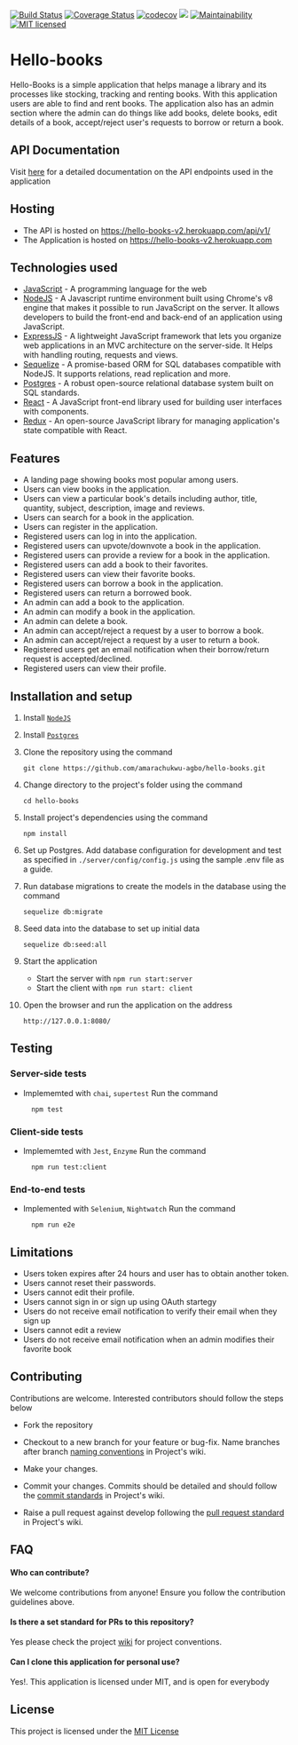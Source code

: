 [![Build Status](https://travis-ci.org/amarachukwu-agbo/hello-books.svg?branch=develop)](https://travis-ci.org/amarachukwu-agbo/hello-books)
[![Coverage Status](http://coveralls.io/repos/github/amarachukwu-agbo/hello-books/badge.svg?branch=develop)](https://coveralls.io/github/amarachukwu-agbo/hello-books?branch=develop)
[![codecov](https://codecov.io/gh/amarachukwu-agbo/hello-books/branch/develop/graph/badge.svg)](https://codecov.io/gh/amarachukwu-agbo/hello-books)
[![](https://img.shields.io/badge/Protected_by-Hound-a873d1.svg)](https://houndci.com)
[![Maintainability](https://api.codeclimate.com/v1/badges/e82d32cd9204d56c8172/maintainability)](https://codeclimate.com/github/amarachukwu-agbo/hello-books/maintainability)
[![MIT licensed](https://img.shields.io/badge/license-MIT-blue.svg)](https://raw.githubusercontent.com/hyperium/hyper/master/LICENSE)
# Hello-books
Hello-Books is a simple application that helps manage a library and its processes like stocking, tracking and renting books. With this application users are able to find and rent books. The application also has an admin section where the admin can do things like add books, delete books, edit details of a book, accept/reject user's requests to
borrow or return a book.

## API Documentation
Visit [here](https://hello-books-v2.herokuapp.com/api/v1/docs/#/) for a detailed documentation on the API endpoints used in the application

## Hosting
* The API is hosted on https://hello-books-v2.herokuapp.com/api/v1/
* The Application is hosted on https://hello-books-v2.herokuapp.com

## Technologies used
* [JavaScript](https://www.javascript.com/) - A programming language for the web
* [NodeJS](https://nodejs.org/en/) - A Javascript runtime environment built using Chrome's v8 engine that makes it possible to run JavaScript on the server. It allows developers to build the front-end and back-end of an application using JavaScript.
* [ExpressJS](https://expressjs.com/) - A lightweight JavaScript framework that lets you organize web applications in an MVC architecture on the server-side. It Helps with handling routing, requests and views.
* [Sequelize](http://docs.sequelizejs.com/) - A promise-based ORM for SQL databases compatible with NodeJS. It supports relations, read replication and more.
* [Postgres](https://www.postgresql.org/) - A robust open-source relational database system built on SQL standards.
* [React](https://www.reactjs.org/) - A JavaScript front-end library used for building user interfaces with components.
* [Redux](http://redux.js.org/) - An open-source JavaScript library for managing application's state compatible with React.

## Features
* A landing page showing books most popular among users.
* Users can view books in the application.
* Users can view a particular book's details including author, title, quantity, subject, description, image and reviews.
* Users can search for a book in the application.
* Users can register in the application.
* Registered users can log in into the application.
* Registered users can upvote/downvote a book in the application.
* Registered users can provide a review for a book in the application.
* Registered users can add a book to their favorites.
* Registered users can view their favorite books.
* Registered users can borrow a book in the application.
* Registered users can return a borrowed book.
* An admin can add a book to the application.
* An admin can modify a book in the application.
* An admin can delete a book.
* An admin can accept/reject a request by a user to borrow a book.
* An admin can accept/reject a request by a user to return a book.
* Registered users get an email notification when their borrow/return request is accepted/declined.
* Registered users can view their profile.

## Installation and setup
1. Install [`NodeJS`](https://nodejs.org/en/download/)
2. Install [`Postgres`](https://www.postgresql.org/download/)
3. Clone the repository using the command
    ```
    git clone https://github.com/amarachukwu-agbo/hello-books.git
    ```
4. Change directory to the project's folder using the command
    ```
    cd hello-books
    ```
5. Install project's dependencies using the command
    ```
    npm install
    ```
6. Set up Postgres. Add database configuration for development and test as specified in `./server/config/config.js`        using the sample .env file as a guide.

7. Run database migrations to create the models in the database using the command
    ```
    sequelize db:migrate
    ```
8. Seed data into the database to set up initial data
    ```
    sequelize db:seed:all
    ```
9. Start the application
    * Start the server with ```
    npm run start:server ```
    * Start the client with ```
    npm run start: client ```
10. Open the browser and run the application on the address 
    ```
    http://127.0.0.1:8080/

## Testing
### Server-side tests
- Implememted with `chai`, `supertest`
  Run the command
  ```
    npm test
  ```
### Client-side tests
- Implememted with `Jest`, `Enzyme`
  Run the command
  ```
    npm run test:client
  ```
### End-to-end tests
- Implemented with `Selenium`, `Nightwatch`
    Run the command
    ```
      npm run e2e
    ```

## Limitations
- Users token expires after 24 hours and user has to obtain another token.
- Users cannot reset their passwords.
- Users cannot edit their profile.
- Users cannot sign in or sign up using OAuth startegy
- Users do not receive email notification to verify their email when they sign up
- Users cannot edit a review
- Users do not receive email notification when an admin modifies their favorite book

## Contributing
Contributions are welcome. Interested contributors should follow the steps below
- Fork the repository
- Checkout to a new branch for your feature or bug-fix. Name branches after branch [naming conventions](https://github.com/amarachukwu-agbo/hello-books/wiki/Branch-Naming-Convention) in Project's wiki.
- Make your changes.
- Commit your changes. Commits should be detailed and should follow the 
[commit standards](https://github.com/amarachukwu-agbo/hello-books/wiki/Commit-Message-Conventions) in Project's wiki.

- Raise a pull request against develop following the [pull request standard](https://github.com/amarachukwu-agbo/hello-books/wiki/PR-Conventions) in Project's wiki.

## FAQ
#### Who can contribute?
We welcome contributions from anyone! Ensure you follow the contribution guidelines above.
#### Is there a set standard for PRs to this repository?
Yes please check the project [wiki](https://github.com/amarachukwu-agbo/hello-books/wiki) for project conventions.
#### Can I clone this application for personal use?
Yes!. This application is licensed under MIT, and is open for everybody

## License
This project is licensed under the [MIT License](https://github.com/amarachukwu-agbo/hello-books/blob/develop/LICENSE)